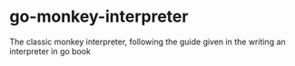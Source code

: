 # go-monkey-interpreter
The classic monkey interpreter, following the guide given in the writing an interpreter in go book
